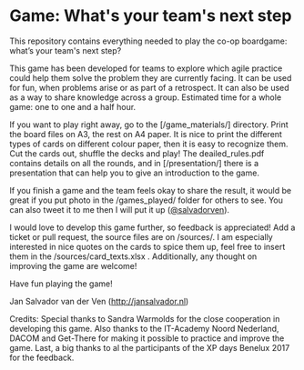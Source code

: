 # Game: What's your team's next step
This repository contains everything needed to play the co-op boardgame: what’s your team's next step?

This game has been developed for teams to explore which agile practice could help them solve the problem they are currently facing. It can be used for fun, when problems arise or as part of a retrospect. It can also be used as a way to share knowledge across a group. Estimated time for a whole game: one to one and a half hour.

If you want to play right away, go to the [/game_materials/] directory. Print the board files on A3, the rest on A4 paper. It is nice to print the different types of cards on different colour paper, then it is easy to recognize them. Cut the cards out, shuffle the decks and play! The deailed_rules.pdf contains details on all the rounds, and in [/presentation/] there is a presentation that can help you to give an introduction to the game.

If you finish a game and the team feels okay to share the result, it would be great if you put photo in the /games_played/ folder for others to see. You can also tweet it to me then I will put it up ([@salvadorven](https://twitter.com/salvadorven)).

I would love to develop this game further, so feedback is appreciated! Add a ticket or pull request, the source files are on /sources/. I am especially interested in nice quotes on the cards to spice them up, feel free to insert them in the /sources/card_texts.xlsx . Additionally, any thought on improving the game are welcome!

Have fun playing the game!

Jan Salvador van der Ven
(http://jansalvador.nl)


Credits:
Special thanks to Sandra Warmolds for the close cooperation in developing this game. Also thanks to the IT-Academy Noord Nederland, DACOM and Get-There for making it possible to practice and improve the game. Last, a big thanks to al the participants of the XP days Benelux 2017 for the feedback.

